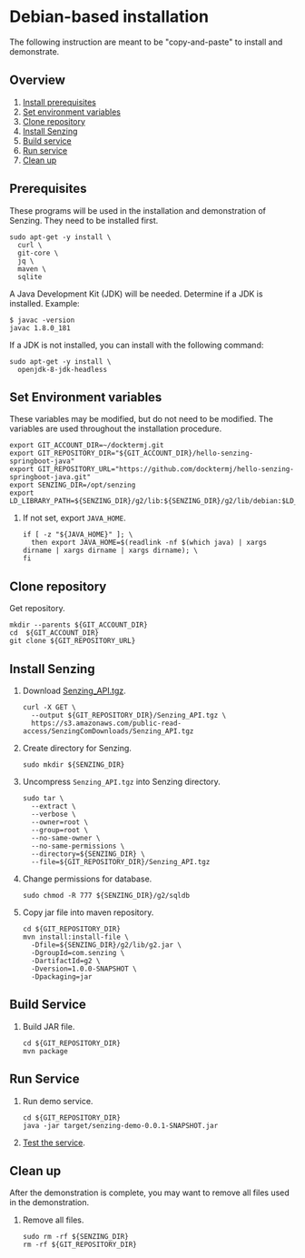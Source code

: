# Debian-based installation

The following instruction are meant to be "copy-and-paste" to install and demonstrate.

## Overview

1. [Install prerequisites](#prerequisites)
1. [Set environment variables](#set-environment-variables)
1. [Clone repository](#clone-repository)
1. [Install Senzing](#install-senzing)
1. [Build service](#build-service)
1. [Run service](#run-service)
1. [Clean up](#clean-up)

## Prerequisites

These programs will be used in the installation and demonstration of Senzing.
They need to be installed first.

```console
sudo apt-get -y install \
  curl \
  git-core \
  jq \
  maven \
  sqlite
```

A Java Development Kit (JDK) will be needed.
Determine if a JDK is installed. Example:

```console
$ javac -version
javac 1.8.0_181
```

If a JDK is not installed, you can install with the following command:

```console
sudo apt-get -y install \
  openjdk-8-jdk-headless
```

## Set Environment variables

These variables may be modified, but do not need to be modified.
The variables are used throughout the installation procedure.

```console
export GIT_ACCOUNT_DIR=~/docktermj.git
export GIT_REPOSITORY_DIR="${GIT_ACCOUNT_DIR}/hello-senzing-springboot-java"
export GIT_REPOSITORY_URL="https://github.com/docktermj/hello-senzing-springboot-java.git"
export SENZING_DIR=/opt/senzing
export LD_LIBRARY_PATH=${SENZING_DIR}/g2/lib:${SENZING_DIR}/g2/lib/debian:$LD_LIBRARY_PATH
```

1. If not set, export `JAVA_HOME`.

    ```console
    if [ -z "${JAVA_HOME}" ]; \
      then export JAVA_HOME=$(readlink -nf $(which java) | xargs dirname | xargs dirname | xargs dirname); \
    fi
    ```

## Clone repository

Get repository.

```console
mkdir --parents ${GIT_ACCOUNT_DIR}
cd  ${GIT_ACCOUNT_DIR}
git clone ${GIT_REPOSITORY_URL}
```

## Install Senzing

1. Download [Senzing_API.tgz](https://s3.amazonaws.com/public-read-access/SenzingComDownloads/Senzing_API.tgz).

    ```console
    curl -X GET \
      --output ${GIT_REPOSITORY_DIR}/Senzing_API.tgz \
      https://s3.amazonaws.com/public-read-access/SenzingComDownloads/Senzing_API.tgz
    ```

1. Create directory for Senzing.

    ```console
    sudo mkdir ${SENZING_DIR}
    ```

1. Uncompress `Senzing_API.tgz` into Senzing directory.

    ```console
    sudo tar \
      --extract \
      --verbose \
      --owner=root \
      --group=root \
      --no-same-owner \
      --no-same-permissions \
      --directory=${SENZING_DIR} \
      --file=${GIT_REPOSITORY_DIR}/Senzing_API.tgz
    ```

1. Change permissions for database.

    ```console
    sudo chmod -R 777 ${SENZING_DIR}/g2/sqldb
    ````

1. Copy jar file into maven repository.

    ```console
    cd ${GIT_REPOSITORY_DIR}
    mvn install:install-file \
      -Dfile=${SENZING_DIR}/g2/lib/g2.jar \
      -DgroupId=com.senzing \
      -DartifactId=g2 \
      -Dversion=1.0.0-SNAPSHOT \
      -Dpackaging=jar
    ```

## Build Service

1. Build JAR file.

    ```console
    cd ${GIT_REPOSITORY_DIR}
    mvn package
    ```

## Run Service

1. Run demo service.

    ```console
    cd ${GIT_REPOSITORY_DIR}
    java -jar target/senzing-demo-0.0.1-SNAPSHOT.jar
    ```

1. [Test the service](../README.md#test).

## Clean up

After the demonstration is complete,
you may want to remove all files used in the demonstration.

1. Remove all files.

    ```console
    sudo rm -rf ${SENZING_DIR}
    rm -rf ${GIT_REPOSITORY_DIR}
    ```
